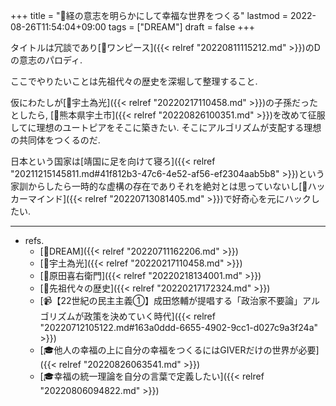 +++
title = "🚀経の意志を明らかにして幸福な世界をつくる"
lastmod = 2022-08-26T11:54:04+09:00
tags = ["DREAM"]
draft = false
+++

タイトルは冗談であり[📝ワンピース]({{< relref "20220811115212.md" >}})のDの意志のパロディ.

ここでやりたいことは先祖代々の歴史を深堀して整理すること.

仮にわたしが[📝宇土為光]({{< relref "20220217110458.md" >}})の子孫だったとしたら, [📝熊本県宇土市]({{< relref "20220826100351.md" >}})を改めて征服してに理想のユートピアをそこに築きたい. そこにアルゴリズムが支配する理想の共同体をつくるのだ.

日本という国家は[靖国に足を向けて寝ろ]({{< relref "20211215145811.md#41f812b3-47c6-4e52-af56-ef2304aab5b8" >}})という家訓からしたら一時的な虚構の存在でありそれを絶対とは思っていないし[🔖ハッカーマインド]({{< relref "20220713081405.md" >}})で好奇心を元にハックしたい.

---

-   refs.
    -   [🚀DREAM]({{< relref "20220711162206.md" >}})
    -   [📝宇土為光]({{< relref "20220217110458.md" >}})
    -   [📝原田喜右衛門]({{< relref "20220218134001.md" >}})
    -   [📂先祖代々の歴史]({{< relref "20220217172324.md" >}})
    -   [📹【22世紀の民主主義①】成田悠輔が提唱する「政治家不要論」アルゴリズムが政策を決めていく時代]({{< relref "20220712105122.md#163a0ddd-6655-4902-9cc1-d027c9a3f24a" >}})
    -   [🎓他人の幸福の上に自分の幸福をつくるにはGIVERだけの世界が必要]({{< relref "20220826063541.md" >}})
    -   [🎓幸福の統一理論を自分の言葉で定義したい]({{< relref "20220806094822.md" >}})
